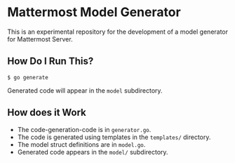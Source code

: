Mattermost Model Generator
==========================

This is an experimental repository for the development of a model generator for Mattermost Server.

How Do I Run This?
------------------

    $ go generate

Generated code will appear in the `model` subdirectory.

How does it Work
----------------

* The code-generation-code is in `generator.go`.
* The code is generated using templates in the `templates/` directory.
* The model struct definitions are in `model.go`.
* Generated code appears in the `model/` subdirectory.
